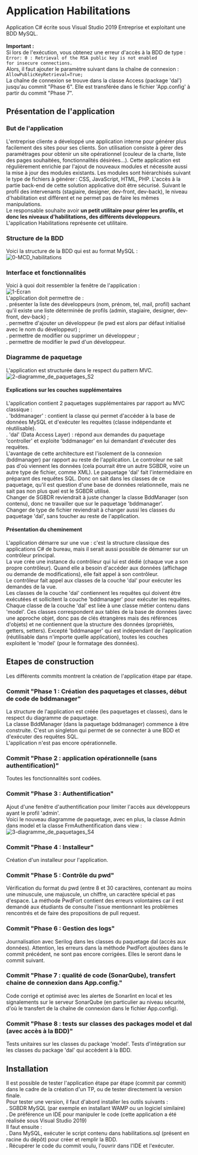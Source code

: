 # Application Habilitations
Application C# écrite sous Visual Studio 2019 Entreprise et exploitant une BDD MySQL.<br><br>
<strong>Important :</strong><br>
Si lors de l'exécution, vous obtenez une erreur d'accès à la BDD de type :<br>
<code>Error: 0 : Retrieval of the RSA public key is not enabled for insecure connections.</code> <br>
Alors, il faut ajouter le paramètre suivant dans la chaîne de connexion : <br>
<code>AllowPublicKeyRetrieval=True;</code><br>
La chaîne de connexion se trouve dans la classe Access (package 'dal') jusqu'au commit "Phase 6". Elle est transférée dans le fichier 'App.config' à partir du commit "Phase 7".<br>
## Présentation de l'application
### But de l'application
L'entreprise cliente a développé une application interne pour générer plus facilement des sites pour ses clients. Son utilisation consiste à gérer des paramétrages pour obtenir un site opérationnel (couleur de la charte, liste des pages souhaitées, fonctionnalités désirées…). Cette application est régulièrement enrichie par l'ajout de nouveaux modules et nécessite aussi la mise à jour des modules existants. Les modules sont hiérarchisés suivant le type de fichiers à générer : CSS, JavaScript, HTML, PHP. L'accès à la partie back-end de cette solution applicative doit être sécurisé. Suivant le profil des intervenants (stagiaire, designer, dev-front, dev-back), le niveau d'habilitation est différent et ne permet pas de faire les mêmes manipulations.<br>
Le responsable souhaite avoir <strong>un petit utilitaire pour gérer les profils, et donc les niveaux d'habilitations, des différents développeurs</strong>.<br>
L'application Habilitations représente cet utilitaire.<br>
### Structure de la BDD
Voici la structure de la BDD qui est au format MySQL :<br>
![0-MCD_habilitations](https://github.com/CNED-SLAM/Habilitations/assets/100127886/0715f730-003e-422b-92d9-a04f6071802a)

### Interface et fonctionnalités
Voici à quoi doit ressembler la fenêtre de l'application :<br>
![1-Ecran](https://github.com/CNED-SLAM/Habilitations/assets/100127886/4aa72f04-1b49-40b2-a0c4-502cdb0f4995)
<br>
L'application doit permettre de :<br>
. présenter la liste des développeurs (nom, prénom, tel, mail, profil) sachant qu'il existe une liste déterminée de profils (admin, stagiaire, designer, dev-front, dev-back) ;<br>
. permettre d'ajouter un développeur (le pwd est alors par défaut initialisé avec le nom du développeur) ;<br>
. permettre de modifier ou supprimer un développeur ;<br>
. permettre de modifier le pwd d'un développeur.
### Diagramme de paquetage
L'application est structurée dans le respect du pattern MVC.<br>
![2-diagramme_de_paquetages_S2](https://github.com/CNED-SLAM/Habilitations/assets/100127886/c1b7ebf5-9b0e-4f60-8e12-494695d028f6)

#### Explications sur les couches supplémentaires
L'application contient 2 paquetages supplémentaires par rapport au MVC classique :<br>
. 'bddmanager' : contient la classe qui permet d'accéder à la base de données MySQL et d'exécuter les requêtes (classe indépendante et réutilisable).<br>
. 'dal' (Data Access Layer) : répond aux demandes du paquetage 'controller' et exploite 'bddmanager' en lui demandant d'exécuter des requêtes.<br>
L'avantage de cette architecture est l'isolement de la connexion (bddmanager) par rapport au reste de l'application. Le controleur ne sait pas d'où viennent les données (cela pourrait être un autre SGBDR, voire un autre type de fichier, comme XML). Le paquetage 'dal' fait l'intermédiaire en préparant des requêtes SQL. Donc on sait dans les classes de ce paquetage, qu'il est question d'une base de données relationnelle, mais ne sait pas non plus quel est le SGBDR utilisé.<br>
Changer de SGBDR reviendrait à juste changer la classe BddManager (son contenu), donc ne travailler que sur le paquetage 'bddmanager'.<br>
Changer de type de fichier reviendrait à changer aussi les classes du paquetage 'dal', sans toucher au reste de l'application.
#### Présentation du cheminement
L'application démarre sur une vue : c'est la structure classique des applications C# de bureau, mais il serait aussi possible de démarrer sur un contrôleur principal.<br>
La vue crée une instance du contrôleur qui lui est dédié (chaque vue a son propre contrôleur). Quand elle a besoin d'accéder aux données (affichage ou demande de modifications), elle fait appel à son contrôleur.<br>
Le contrôleur fait appel aux classes de la couche 'dal' pour exécuter les demandes de la vue.<br>
Les classes de la couche 'dal' contiennent les requêtes qui doivent être exécutées et sollicitent la couche 'bddmanager' pour exécuter les requêtes.<br>
Chaque classe de la couche 'dal' est liée à une classe métier contenu dans 'model'. Ces classes correspondent aux tables de la base de données (avec une approche objet, donc pas de clés étrangères mais des références d'objets) et ne contiennent que la structure des données (propriétés, getters, setters).
Excepté 'bddmanager' qui est indépendant de l'application (réutilisable dans n'importe quelle application), toutes les couches exploitent le 'model' (pour le formatage des données).<br>
## Etapes de construction
Les différents commits montrent la création de l'application étape par étape.
### Commit "Phase 1 : Création des paquetages et classes, début de code de bddmanager"
La structure de l'application est créée (les paquetages et classes), dans le respect du diagramme de paquetage.<br>
La classe BddManager (dans la paquetage bddmanager) commence à être construite. C'est un singleton qui permet de se connecter à une BDD et d'exécuter des requêtes SQL.<br>
L'application n'est pas encore opérationnelle.
### Commit "Phase 2 : application opérationnelle (sans authentification)"
Toutes les fonctionnalités sont codées.
### Commit "Phase 3 : Authentification"
Ajout d'une fenêtre d'authentification pour limiter l'accès aux développeurs ayant le profil 'admin'.<br>
Voici le nouveau diagramme de paquetage, avec en plus, la classe Admin dans model et la classe FrmAuthentification dans view :<br>
![3-diagramme_de_paquetages_S4](https://github.com/CNED-SLAM/Habilitations/assets/100127886/9b086d26-df1a-488c-9c78-d7caa0464ca5)

### Commit "Phase 4 : Installeur"
Création d'un installeur pour l'application.
### Commit "Phase 5 : Contrôle du pwd"
Vérification du format du pwd (entre 8 et 30 caractères, contenant au moins une minuscule, une majuscule, un chiffre, un caractère spécial et pas d'espace.
La méthode PwdFort contient des erreurs volontaires car il est demandé aux étudiants de consulte l'issue mentionnant les problèmes rencontrés et de faire des propositions de pull request.
### Commit "Phase 6 : Gestion des logs"
Journalisation avec Serilog dans les classes du paquetage dal (accès aux données).
Attention, les erreurs dans la méthode PwdFort ajoutées dans le commit précédent, ne sont pas encore corrigées. Elles le seront dans le commit suivant.
### Commit "Phase 7 : qualité de code (SonarQube), transfert chaine de connexion dans App.config."
Code corrigé et optimisé avec les alertes de Sonarlint en local et les signalements sur le serveur SonarQube (en particulier au niveau sécurité, d'où le transfert de la chaîne de connexion dans le fichier App.config).
### Commit "Phase 8 : tests sur classes des packages model et dal (avec accès à la BDD)"
Tests unitaires sur les classes du package 'model'. Tests d'intégration sur les classes du package 'dal' qui accèdent à la BDD.

## Installation
Il est possible de tester l'application étape par étape (commit par commit) dans le cadre de la création d'un TP, ou de tester directement la version finale.<br>
Pour tester une version, il faut d'abord installer les outils suivants :<br>
. SGBDR MySQL (par exemple en installant WAMP ou un logiciel similaire)<br>
. De préférence un IDE pour manipuler le code (cette application a été réalisée sous Visual Studio 2019)<br> 
Il faut ensuite :<br>
. Dans MySQL, exécuter le script contenu dans habilitations.sql (présent en racine du dépôt) pour créer et remplir la BDD.<br>
. Récupérer le code du commit voulu, l'ouvrir dans l'IDE et l'exécuter.
